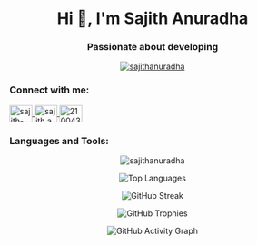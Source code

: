 <h1 align="center">Hi 👋, I'm Sajith Anuradha</h1>
<h3 align="center">Passionate about developing</h3>

<p align="center">
  <a href="https://github.com/ryo-ma/github-profile-trophy">
    <img src="https://github-profile-trophy.vercel.app/?username=sajithanuradha" alt="sajithanuradha" />
  </a>
</p>

<h3 align="left">Connect with me:</h3>
<p align="left">
  <a href="https://linkedin.com/in/sajith-anuradha-17ab2926b/" target="blank">
    <img align="center" src="https://raw.githubusercontent.com/rahuldkjain/github-profile-readme-generator/master/src/images/icons/Social/linked-in-alt.svg" alt="sajith-anuradha-17ab2926b/" height="30" width="40" />
  </a>
  <a href="https://fb.com/sajith.anuradha.585" target="blank">
    <img align="center" src="https://raw.githubusercontent.com/rahuldkjain/github-profile-readme-generator/master/src/images/icons/Social/facebook.svg" alt="sajith.anuradha.585" height="30" width="40" />
  </a>
  <a href="https://www.hackerrank.com/210043v_cse_21" target="blank">
    <img align="center" src="https://raw.githubusercontent.com/rahuldkjain/github-profile-readme-generator/master/src/images/icons/Social/hackerrank.svg" alt="210043v_cse_21" height="30" width="40" />
  </a>
</p>

<h3 align="left">Languages and Tools:</h3>
<!-- Add your existing languages/tools section here -->

<!-- Dynamic GitHub Stats -->
<p align="center">
  <img src="https://github-readme-stats.vercel.app/api?username=sajithanuradha&show_icons=true&locale=en" alt="sajithanuradha" />
</p>

<!-- Top Languages -->
<p align="center">
  <img src="https://github-readme-stats.vercel.app/api/top-langs/?username=sajithanuradha&layout=compact" alt="Top Languages" />
</p>

<!-- GitHub Streak -->
<p align="center">
  <img src="https://github-readme-streak-stats.herokuapp.com/?user=sajithanuradha" alt="GitHub Streak" />
</p>

<!-- GitHub Trophies -->
<p align="center">
  <img src="https://github-profile-trophy.vercel.app/?username=sajithanuradha" alt="GitHub Trophies" />
</p>



<!-- GitHub Activity Graph -->
<p align="center">
  <img src="https://activity-graph.herokuapp.com/graph?username=sajithanuradha" alt="GitHub Activity Graph" />
</p>
